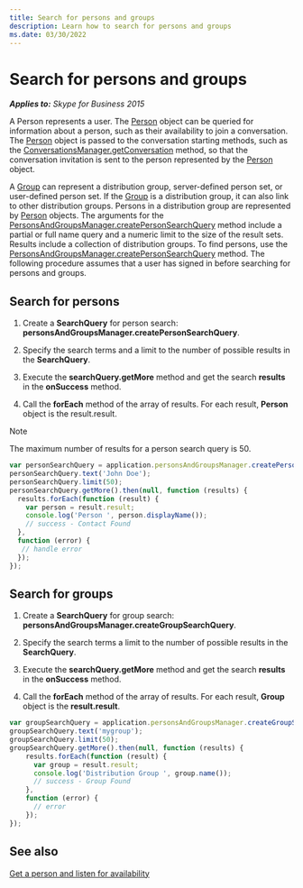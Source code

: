 ```yaml
---
title: Search for persons and groups
description: Learn how to search for persons and groups
ms.date: 03/30/2022
---
```


# Search for persons and groups

 _**Applies to:** Skype for Business 2015_

A Person represents a user. The [Person](http://officedev.github.io/skype-docs/Skype/WebSDK/model/api/interfaces/jcafe.person.html) object can be queried for information about a person, such as their availability to join a conversation. The [Person](http://officedev.github.io/skype-docs/Skype/WebSDK/model/api/interfaces/jcafe.person.html) object is passed to the conversation starting methods, such as the [ConversationsManager.getConversation](http://officedev.github.io/skype-docs/Skype/WebSDK/model/api/interfaces/jcafe.conversationsmanager.html#getconversation) method, so that the conversation invitation is sent to the person represented by the [Person](http://officedev.github.io/skype-docs/Skype/WebSDK/model/api/interfaces/jcafe.person.html) object.

A [Group](http://officedev.github.io/skype-docs/Skype/WebSDK/model/api/interfaces/jcafe.group.html) can represent a distribution group, server-defined person set, or user-defined person set. If the [Group](http://officedev.github.io/skype-docs/Skype/WebSDK/model/api/interfaces/jcafe.group.html) is a distribution group, it can also link to other distribution groups. Persons in a distribution group are represented by [Person](http://officedev.github.io/skype-docs/Skype/WebSDK/model/api/interfaces/jcafe.person.html) objects. The arguments for the [PersonsAndGroupsManager.createPersonSearchQuery](http://officedev.github.io/skype-docs/Skype/WebSDK/model/api/interfaces/jcafe.personsandgroupsmanager.html#createpersonsearchquery) method include a partial or full name query and a numeric limit to the size of the result sets. Results include a collection of distribution groups. To find persons, use the [PersonsAndGroupsManager.createPersonSearchQuery](http://officedev.github.io/skype-docs/Skype/WebSDK/model/api/interfaces/jcafe.personsandgroupsmanager.html#createpersonsearchquery) method.
The following procedure assumes that a user has signed in before searching for persons and groups.

## Search for persons

1. Create a **SearchQuery** for person search: **personsAndGroupsManager.createPersonSearchQuery**.

2. Specify the search terms and a limit to the number of possible results in the **SearchQuery**.

3. Execute the **searchQuery.getMore** method and get the search **results** in the **onSuccess** method.

4. Call the **forEach** method of the array of results. For each result, **Person** object is the result.result.

> [!NOTE]
> The maximum number of results for a person search query is 50.

  ```js
var personSearchQuery = application.personsAndGroupsManager.createPersonSearchQuery();
personSearchQuery.text('John Doe');
personSearchQuery.limit(50);
personSearchQuery.getMore().then(null, function (results) {
    results.forEach(function (result) {
      var person = result.result;
      console.log('Person ', person.displayName());
      // success - Contact Found            
    }, 
    function (error) {
     // handle error
    });
});

  ```

## Search for groups

1. Create a **SearchQuery** for group search: **personsAndGroupsManager.createGroupSearchQuery**.

2. Specify the search terms a limit to the number of possible results in the **SearchQuery**.

3. Execute the **searchQuery.getMore** method and get the search **results** in the **onSuccess** method.

4. Call the **forEach** method of the array of results. For each result, **Group** object is the **result.result**.

```js
var groupSearchQuery = application.personsAndGroupsManager.createGroupSearchQuery();
groupSearchQuery.text('mygroup');
groupSearchQuery.limit(50);
groupSearchQuery.getMore().then(null, function (results) {
    results.forEach(function (result) {
      var group = result.result;
      console.log('Distribution Group ', group.name());
      // success - Group Found
    }, 
    function (error) {
      // error
    });
});

```

## See also

[Get a person and listen for availability](/skype-sdk/websdk/docs/listenforavailability.md)
